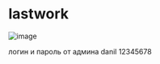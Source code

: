 # lastwork
![image](https://github.com/user-attachments/assets/398ee061-d165-48b6-96ed-c02e604de7c2)


логин и пароль от админа danil 12345678
